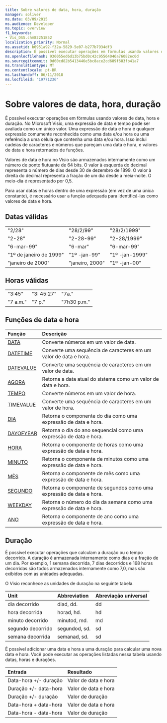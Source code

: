 ```yaml
---
title: Sobre valores de data, hora, duração
manager: soliver
ms.date: 03/09/2015
ms.audience: Developer
ms.topic: overview
f1_keywords:
- Vis_DSS.chm82251852
localization_priority: Normal
ms.assetid: b6951a92-f32a-5829-5e07-b277b7934df3
description: É possível executar operações em fórmulas usando valores de data, hora e duração. No Microsoft Visio, uma expressão de data e tempo pode ser avaliada como um único valor. Uma expressão de data e hora é qualquer expressão comumente reconhecida como uma data e/ou hora ou uma referência a uma célula que contenha uma data e/ou hora. Isso inclui cadeias de caracteres e números que pareçam uma data e hora, e valores de data e hora retornados de funções.
ms.openlocfilehash: 936055ed6d13b75bd0c42c95564046a76082ec0d
ms.sourcegitcommit: 9d60cd82b5413446e5bc8ace2cd689f683fb41a7
ms.translationtype: MT
ms.contentlocale: pt-BR
ms.lasthandoff: 06/11/2018
ms.locfileid: "19771236"
---
```

# <a name="about-date-time-and-duration-values"></a>Sobre valores de data, hora, duração

É possível executar operações em fórmulas usando valores de data, hora e duração. No Microsoft Visio, uma expressão de data e tempo pode ser avaliada como um único valor. Uma expressão de data e hora é qualquer expressão comumente reconhecida como uma data e/ou hora ou uma referência a uma célula que contenha uma data e/ou hora. Isso inclui cadeias de caracteres e números que pareçam uma data e hora, e valores de data e hora retornados de funções.
  
Valores de data e hora no Visio são armazenados internamente como um número de ponto flutuante de 64 bits. O valor à esquerda do decimal representa o número de dias desde 30 de dezembro de 1899. O valor à direita do decimal representa a fração de um dia desde a meia-noite. O meio-dia é representado por 0,5.
  
Para usar datas e horas dentro de uma expressão (em vez de uma única constante), é necessário usar a função adequada para identificá-las como valores de data e hora.
  
## <a name="valid-dates"></a>Datas válidas

||||
|:-----|:-----|:-----|
| "2/28"  <br/> | "28/2/99"  <br/> | "28/2/1999"  <br/> |
| "2-28"  <br/> | "2-28-99"  <br/> | "2-28/1999"  <br/> |
| "6-mar-99"  <br/> | "6-mar"  <br/> | "6-mar-99"  <br/> |
| "1º de janeiro de 1999"  <br/> | "1º -jan-99"  <br/> | "1º -jan-1999"  <br/> |
| "janeiro de 2000"  <br/> | "janeiro, 2000"  <br/> | "1º -jan-00"  <br/> |
   
## <a name="valid-times"></a>Horas válidas

||||
|:-----|:-----|:-----|
| "3:45"  <br/> | "3: 45:27"  <br/> | "7a."  <br/> |
| "7 a.m."  <br/> | "7 p."  <br/> | "7h30 p.m."  <br/> |
   
## <a name="date-and-time-functions"></a>Funções de data e hora

|**Função**|**Descrição**|
|:-----|:-----|
|[DATA](date-function-visioshapesheet.md) <br/> | Converte números em um valor de data.  <br/> |
|[DATETIME](datetime-function.md) <br/> | Converte uma sequência de caracteres em um valor de data e hora.  <br/> |
|[DATEVALUE](datevalue-function-visioshapesheet.md) <br/> | Converte uma sequência de caracteres em um valor de data.  <br/> |
|[AGORA](now-function-visioshapesheet.md) <br/> | Retorna a data atual do sistema como um valor de data e hora.  <br/> |
|[TEMPO](time-function-visioshapesheet.md) <br/> | Converte números em um valor de hora.  <br/> |
|[TIMEVALUE](timevalue-function-visioshapesheet.md) <br/> | Converte uma sequência de caracteres em um valor de hora.  <br/> |
|[DIA](day-function-visioshapesheet.md) <br/> | Retorna o componente do dia como uma expressão de data e hora.  <br/> |
|[DAYOFYEAR](dayofyear-function.md) <br/> | Retorna o dia do ano sequencial como uma expressão de data e hora.  <br/> |
|[HORA](hour-function-visioshapesheet.md) <br/> | Retorna o componente de horas como uma expressão de data e hora.  <br/> |
|[MINUTO](minute-function-visioshapesheet.md) <br/> | Retorna o componente de minutos como uma expressão de data e hora.  <br/> |
|[MÊS](month-function-visioshapesheet.md) <br/> | Retorna o componente de mês como uma expressão de data e hora.  <br/> |
|[SEGUNDO](second-function-visioshapesheet.md) <br/> | Retorna o componente de segundos como uma expressão de data e hora.  <br/> |
|[WEEKDAY](weekday-function-visioshapesheet.md) <br/> | Retorna o número do dia da semana como uma expressão de data e hora.  <br/> |
|[ANO](year-function-visioshapesheet.md) <br/> | Retorna o componente de ano como uma expressão de data e hora.  <br/> |
   
## <a name="duration"></a>Duração

É possível executar operações que calculam a duração ou o tempo decorrido. A duração é armazenada internamente como dias e a fração de um dia. Por exemplo, 1 semana decorrida, 7 dias decorridos e 168 horas decorridas são todos armazenados internamente como 7,0, mas são exibidos com as unidades adequadas.
  
O Visio reconhece as unidades de duração na seguinte tabela.
  
|**Unit**|**Abbreviation**|**Abreviação universal**|
|:-----|:-----|:-----|
| dia decorrido  <br/> | diad, dd.  <br/> | dd  <br/> |
| hora decorrida  <br/> | horad, hd.  <br/> | hd  <br/> |
| minuto decorrido  <br/> | minutod, md.  <br/> | md  <br/> |
| segundo decorrido  <br/> | segundod, sd.  <br/> | sd  <br/> |
| semana decorrida  <br/> | semanad, sd.  <br/> | sd  <br/> |
   
É possível adicionar uma data e hora a uma duração para calcular uma nova data e hora. Você pode executar as operações listadas nessa tabela usando datas, horas e durações.
  
|**Entrada**|**Resultado**|
|:-----|:-----|
| Data-hora +/- duração  <br/> | Valor de data e hora  <br/> |
| Duração +/- data-hora  <br/> | Valor de data e hora  <br/> |
| Duração +/- duração  <br/> | Valor de duração  <br/> |
| Data-hora + data-hora  <br/> | Valor de data e hora  <br/> |
| Data-hora - data-hora  <br/> | Valor de duração  <br/> |
   

